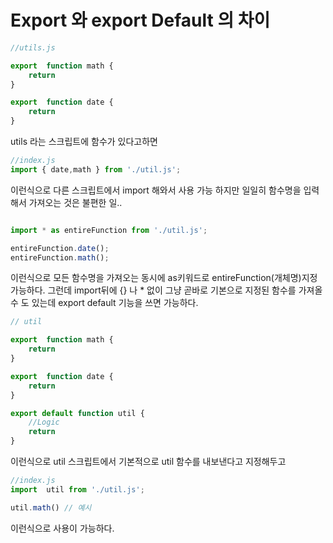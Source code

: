 # Export 와 export Default 의 차이 




``` js
//utils.js

export  function math {
    return 
}

export  function date {
    return 
}

```

utils 라는 스크립트에 함수가 있다고하면 


``` js
//index.js
import { date,math } from './util.js';

```

이런식으로 다른 스크립트에서 import 해와서 사용 가능 
하지만 일일히 함수명을 입력해서 가져오는 것은 불편한 일..


``` js

import * as entireFunction from './util.js';

entireFunction.date();
entireFunction.math();
```

이런식으로  모든 함수명을 가져오는 동시에 as키워드로 entireFunction(개체명)지정 가능하다.
그런데 import뒤에 {} 나 * 없이 그냥 곧바로 기본으로 지정된 함수를 가져올 수 도 있는데
export default 기능을 쓰면 가능하다.


```js
// util

export  function math {
    return 
}

export  function date {
    return 
}

export default function util {
    //Logic
    return 
}
```

이런식으로 util 스크립트에서 기본적으로 util 함수를 내보낸다고 지정해두고 

``` js
//index.js
import  util from './util.js';

util.math() // 예시

```

이런식으로 사용이 가능하다.